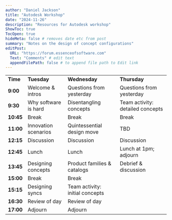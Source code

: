 ```yaml
---
author: "Daniel Jackson"
title: "Autodesk Workshop"
date: "2024-11-26"
description: "Resources for Autodesk workshop"
ShowToc: true
TocOpen: true
hideMeta: false # removes date etc from post
summary: "Notes on the design of concept configurations"
editPost:
  URL: "https://forum.essenceofsoftware.com"
  Text: "Comments" # edit text
  appendFilePath: false # to append file path to Edit link
---
```



|           |                      |                                 |                                  |
| --------- | -------------------- | ------------------------------- | -------------------------------- |
| **Time**  | **Tuesday**          | **Wednesday**                   | **Thursday**                     |
| **9:00**  | Welcome & intros     | Questions from yesterday        | Questions from yesterday         |
| **9:30**  | Why software is hard | Disentangling concepts          | Team activity: detailed concepts |
| **10:45** | Break                | Break                           | Break                            |
| **11:00** | Innovation scenarios | Quintessential design move      | TBD                              |
| **12:15** | Discussion           | Discussion                      | Discussion                       |
| **12:45** | Lunch                | Lunch                           | Lunch at 1pm; adjourn            |
| **13:45** | Designing concepts   | Product families & catalogs     | Debrief & discussion             |
| **15:00** | Break                | Break                           |                                  |
| **15:15** | Designing syncs      | Team activity: initial concepts |                                  |
| **16:30** | Review of day        | Review of day                   |                                  |
| **17:00** | Adjourn              | Adjourn                         |                                  |
